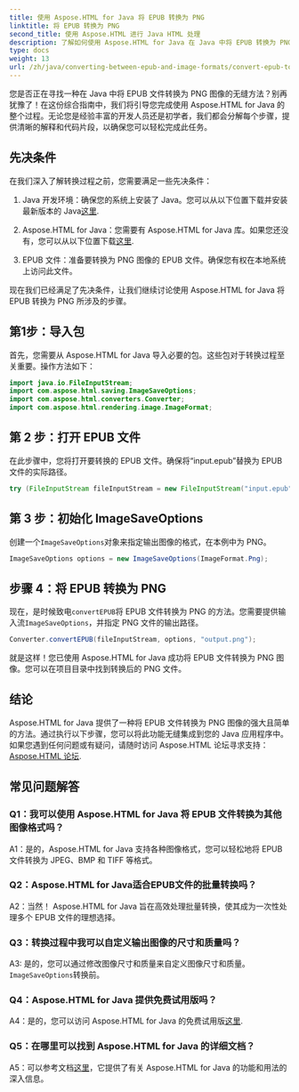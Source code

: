 ```yaml
---
title: 使用 Aspose.HTML for Java 将 EPUB 转换为 PNG
linktitle: 将 EPUB 转换为 PNG
second_title: 使用 Aspose.HTML 进行 Java HTML 处理
description: 了解如何使用 Aspose.HTML for Java 在 Java 中将 EPUB 转换为 PNG。无缝转换的分步指南。
type: docs
weight: 13
url: /zh/java/converting-between-epub-and-image-formats/convert-epub-to-png/
---
```

您是否正在寻找一种在 Java 中将 EPUB 文件转换为 PNG 图像的无缝方法？别再犹豫了！在这份综合指南中，我们将引导您完成使用 Aspose.HTML for Java 的整个过程。无论您是经验丰富的开发人员还是初学者，我们都会分解每个步骤，提供清晰的解释和代码片段，以确保您可以轻松完成此任务。

## 先决条件

在我们深入了解转换过程之前，您需要满足一些先决条件：

1.  Java 开发环境：确保您的系统上安装了 Java。您可以从以下位置下载并安装最新版本的 Java[这里](https://www.oracle.com/java/technologies/javase-downloads.html).

2. Aspose.HTML for Java：您需要有 Aspose.HTML for Java 库。如果您还没有，您可以从以下位置下载[这里](https://releases.aspose.com/html/java/).

3. EPUB 文件：准备要转换为 PNG 图像的 EPUB 文件。确保您有权在本地系统上访问此文件。

现在我们已经满足了先决条件，让我们继续讨论使用 Aspose.HTML for Java 将 EPUB 转换为 PNG 所涉及的步骤。

## 第1步：导入包

首先，您需要从 Aspose.HTML for Java 导入必要的包。这些包对于转换过程至关重要。操作方法如下：

```java
import java.io.FileInputStream;
import com.aspose.html.saving.ImageSaveOptions;
import com.aspose.html.converters.Converter;
import com.aspose.html.rendering.image.ImageFormat;
```

## 第 2 步：打开 EPUB 文件

在此步骤中，您将打开要转换的 EPUB 文件。确保将“input.epub”替换为 EPUB 文件的实际路径。

```java
try (FileInputStream fileInputStream = new FileInputStream("input.epub")) {
```

## 第 3 步：初始化 ImageSaveOptions

创建一个`ImageSaveOptions`对象来指定输出图像的格式，在本例中为 PNG。

```java
ImageSaveOptions options = new ImageSaveOptions(ImageFormat.Png);
```

## 步骤 4：将 EPUB 转换为 PNG

现在，是时候致电`convertEPUB`将 EPUB 文件转换为 PNG 的方法。您需要提供输入流`ImageSaveOptions`，并指定 PNG 文件的输出路径。

```java
Converter.convertEPUB(fileInputStream, options, "output.png");
```

就是这样！您已使用 Aspose.HTML for Java 成功将 EPUB 文件转换为 PNG 图像。您可以在项目目录中找到转换后的 PNG 文件。

## 结论
 Aspose.HTML for Java 提供了一种将 EPUB 文件转换为 PNG 图像的强大且简单的方法。通过执行以下步骤，您可以将此功能无缝集成到您的 Java 应用程序中。如果您遇到任何问题或有疑问，请随时访问 Aspose.HTML 论坛寻求支持：[Aspose.HTML 论坛](https://forum.aspose.com/).

## 常见问题解答

### Q1：我可以使用 Aspose.HTML for Java 将 EPUB 文件转换为其他图像格式吗？

A1：是的，Aspose.HTML for Java 支持各种图像格式，您可以轻松地将 EPUB 文件转换为 JPEG、BMP 和 TIFF 等格式。

### Q2：Aspose.HTML for Java适合EPUB文件的批量转换吗？
   
A2：当然！ Aspose.HTML for Java 旨在高效处理批量转换，使其成为一次性处理多个 EPUB 文件的理想选择。

### Q3：转换过程中我可以自定义输出图像的尺寸和质量吗？

 A3: 是的，您可以通过修改图像尺寸和质量来自定义图像尺寸和质量。`ImageSaveOptions`转换前。 

### Q4：Aspose.HTML for Java 提供免费试用版吗？

 A4：是的，您可以访问 Aspose.HTML for Java 的免费试用版[这里](https://releases.aspose.com/).

### Q5：在哪里可以找到 Aspose.HTML for Java 的详细文档？

A5：可以参考文档[这里](https://reference.aspose.com/html/java/)，它提供了有关 Aspose.HTML for Java 的功能和用法的深入信息。